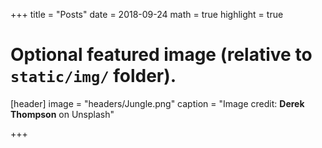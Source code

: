 +++
title = "Posts"
date = 2018-09-24
math = true
highlight = true

# Optional featured image (relative to `static/img/` folder).
[header]
image = "headers/Jungle.png"
caption = "Image credit: **Derek Thompson** on Unsplash"

+++
